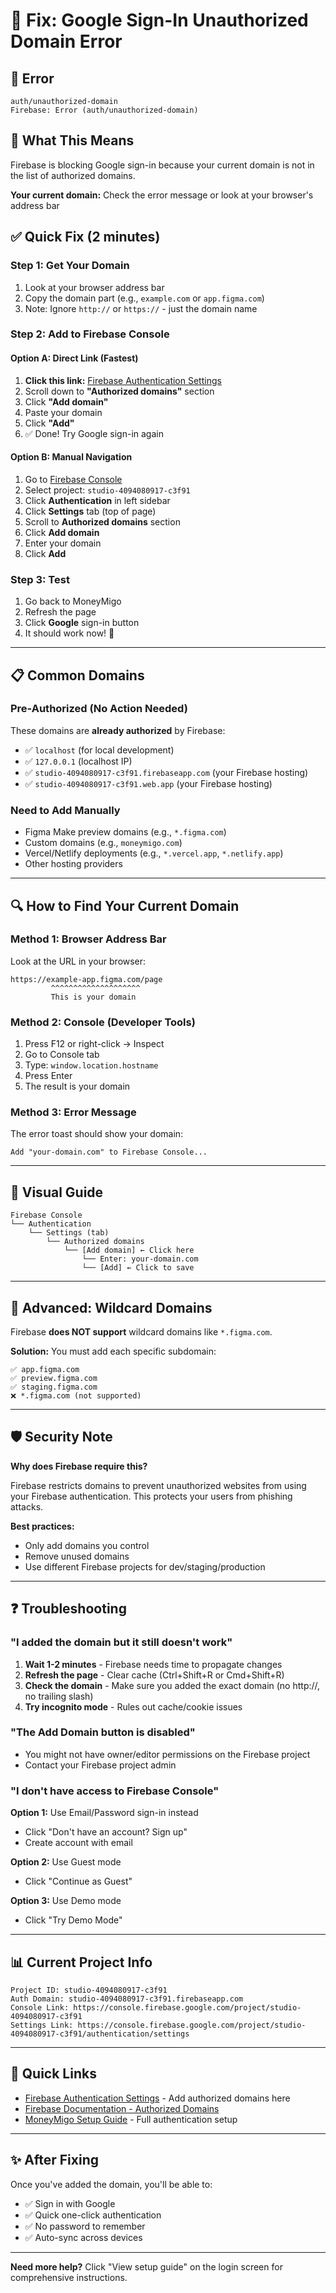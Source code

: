 # 🔧 Fix: Google Sign-In Unauthorized Domain Error

## 🚨 Error
```
auth/unauthorized-domain
Firebase: Error (auth/unauthorized-domain)
```

## 🎯 What This Means

Firebase is blocking Google sign-in because your current domain is not in the list of authorized domains.

**Your current domain:** Check the error message or look at your browser's address bar

## ✅ Quick Fix (2 minutes)

### Step 1: Get Your Domain
1. Look at your browser address bar
2. Copy the domain part (e.g., `example.com` or `app.figma.com`)
3. Note: Ignore `http://` or `https://` - just the domain name

### Step 2: Add to Firebase Console

#### Option A: Direct Link (Fastest)
1. **Click this link:** [Firebase Authentication Settings](https://console.firebase.google.com/project/studio-4094080917-c3f91/authentication/settings)
2. Scroll down to **"Authorized domains"** section
3. Click **"Add domain"**
4. Paste your domain
5. Click **"Add"**
6. ✅ Done! Try Google sign-in again

#### Option B: Manual Navigation
1. Go to [Firebase Console](https://console.firebase.google.com)
2. Select project: `studio-4094080917-c3f91`
3. Click **Authentication** in left sidebar
4. Click **Settings** tab (top of page)
5. Scroll to **Authorized domains** section
6. Click **Add domain**
7. Enter your domain
8. Click **Add**

### Step 3: Test
1. Go back to MoneyMigo
2. Refresh the page
3. Click **Google** sign-in button
4. It should work now! 🎉

---

## 📋 Common Domains

### Pre-Authorized (No Action Needed)
These domains are **already authorized** by Firebase:
- ✅ `localhost` (for local development)
- ✅ `127.0.0.1` (localhost IP)
- ✅ `studio-4094080917-c3f91.firebaseapp.com` (your Firebase hosting)
- ✅ `studio-4094080917-c3f91.web.app` (your Firebase hosting)

### Need to Add Manually
- Figma Make preview domains (e.g., `*.figma.com`)
- Custom domains (e.g., `moneymigo.com`)
- Vercel/Netlify deployments (e.g., `*.vercel.app`, `*.netlify.app`)
- Other hosting providers

---

## 🔍 How to Find Your Current Domain

### Method 1: Browser Address Bar
Look at the URL in your browser:
```
https://example-app.figma.com/page
         ^^^^^^^^^^^^^^^^^^^^
         This is your domain
```

### Method 2: Console (Developer Tools)
1. Press F12 or right-click → Inspect
2. Go to Console tab
3. Type: `window.location.hostname`
4. Press Enter
5. The result is your domain

### Method 3: Error Message
The error toast should show your domain:
```
Add "your-domain.com" to Firebase Console...
```

---

## 🎨 Visual Guide

```
Firebase Console
└── Authentication
    └── Settings (tab)
        └── Authorized domains
            └── [Add domain] ← Click here
                └── Enter: your-domain.com
                └── [Add] ← Click to save
```

---

## 🚀 Advanced: Wildcard Domains

Firebase **does NOT support** wildcard domains like `*.figma.com`.

**Solution:** You must add each specific subdomain:
```
✅ app.figma.com
✅ preview.figma.com
✅ staging.figma.com
❌ *.figma.com (not supported)
```

---

## 🛡️ Security Note

**Why does Firebase require this?**

Firebase restricts domains to prevent unauthorized websites from using your Firebase authentication. This protects your users from phishing attacks.

**Best practices:**
- Only add domains you control
- Remove unused domains
- Use different Firebase projects for dev/staging/production

---

## ❓ Troubleshooting

### "I added the domain but it still doesn't work"

1. **Wait 1-2 minutes** - Firebase needs time to propagate changes
2. **Refresh the page** - Clear cache (Ctrl+Shift+R or Cmd+Shift+R)
3. **Check the domain** - Make sure you added the exact domain (no http://, no trailing slash)
4. **Try incognito mode** - Rules out cache/cookie issues

### "The Add Domain button is disabled"

- You might not have owner/editor permissions on the Firebase project
- Contact your Firebase project admin

### "I don't have access to Firebase Console"

**Option 1:** Use Email/Password sign-in instead
- Click "Don't have an account? Sign up"
- Create account with email

**Option 2:** Use Guest mode
- Click "Continue as Guest"

**Option 3:** Use Demo mode
- Click "Try Demo Mode"

---

## 📊 Current Project Info

```
Project ID: studio-4094080917-c3f91
Auth Domain: studio-4094080917-c3f91.firebaseapp.com
Console Link: https://console.firebase.google.com/project/studio-4094080917-c3f91
Settings Link: https://console.firebase.google.com/project/studio-4094080917-c3f91/authentication/settings
```

---

## 🔗 Quick Links

- [Firebase Authentication Settings](https://console.firebase.google.com/project/studio-4094080917-c3f91/authentication/settings) - Add authorized domains here
- [Firebase Documentation - Authorized Domains](https://firebase.google.com/docs/auth/web/redirect-best-practices#appendix:-authorized-domains)
- [MoneyMigo Setup Guide](./FIREBASE_AUTH_ERRORS_FIX.md) - Full authentication setup

---

## ✨ After Fixing

Once you've added the domain, you'll be able to:
- ✅ Sign in with Google
- ✅ Quick one-click authentication
- ✅ No password to remember
- ✅ Auto-sync across devices

---

**Need more help?** Click "View setup guide" on the login screen for comprehensive instructions.
